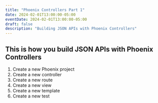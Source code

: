 ```yaml
---
title: "Phoenix Controllers Part 1"
date: 2024-02-01T13:00:00-05:00
eventDate: 2024-02-01T13:00:00-05:00
draft: false
description: "Building JSON APIs with Phoenix Controllers"
---
```


## This is how you build JSON APIs with Phoenix Controllers

1. Create a new Phoenix project
2. Create a new controller
3. Create a new route
4. Create a new view
5. Create a new template
6. Create a new test
